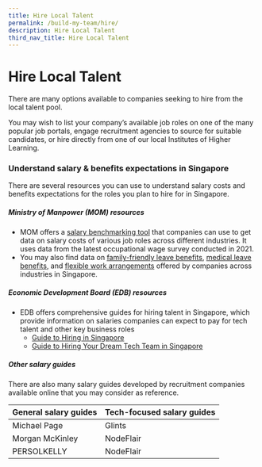 ```yaml
---
title: Hire Local Talent
permalink: /build-my-team/hire/
description: Hire Local Talent
third_nav_title: Hire Local Talent
---
```

# Hire Local Talent
There are many options available to companies seeking to hire from the local talent pool.

You may wish to list your company’s available job roles on one of the many popular job portals, engage recruitment agencies to source for suitable candidates, or hire directly from one of our local Institutes of Higher Learning.&nbsp;

### Understand salary & benefits expectations in Singapore

There are several resources you can use to understand salary costs and benefits expectations for the roles you plan to hire for in Singapore.

##### Ministry of Manpower (MOM) resources
* MOM offers a [salary benchmarking tool](https://stats.mom.gov.sg/bt/Pages/salary-comparison-general-for-employer.aspx) that companies can use to get data on salary costs of various job roles across different industries. It uses data from the latest occupational wage survey conducted in 2021.
* You may also find data on [family-friendly leave benefits](https://stats.mom.gov.sg/bt/Pages/family-friendly-leave-benefits-general.aspx), [medical leave benefits](https://stats.mom.gov.sg/bt/Pages/medical-leave-general.aspx), and [flexible work arrangements](https://stats.mom.gov.sg/bt/Pages/flexible-work-arrangement-general.aspx) offered by companies across industries in Singapore.

##### Economic Development Board (EDB) resources
* EDB offers comprehensive guides for hiring talent in Singapore, which provide information on salaries companies can expect to pay for tech talent and other key business roles
	* [Guide to Hiring in Singapore](https://www.edb.gov.sg/en/setting-up-in-singapore/business-guides/guide-to-hiring-in-singapore.html)
	* [Guide to Hiring Your Dream Tech Team in Singapore](https://www.edb.gov.sg/en/setting-up-in-singapore/business-guides/guide-to-hiring-your-dream-tech-team-in-singapore.html)

##### Other salary guides
There are also many salary guides developed by recruitment companies available online that you may consider as reference. 


| General salary guides | Tech-focused salary guides |
| -------- | -------- |
| Michael Page     | Glints     |
| Morgan McKinley     | NodeFlair     |
| PERSOLKELLY     | NodeFlair     |